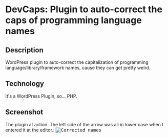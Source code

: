 # DevCaps: Plugin to auto-correct the caps of programming language names

## Description
WordPress plugin to auto-correct the capitalization of programming language/library/framework names, cause they can get pretty weird.

## Technology
It's a WordPress Plugin, so... PHP.

## Screenshot
The plugin at action. The left side of the arrow was all in lower case when I entered it at the editor.:
<kbd>![Corrected names](https://github.com/amychan331/devcaps/blob/master/assets/screen-shot1.png)</kbd>